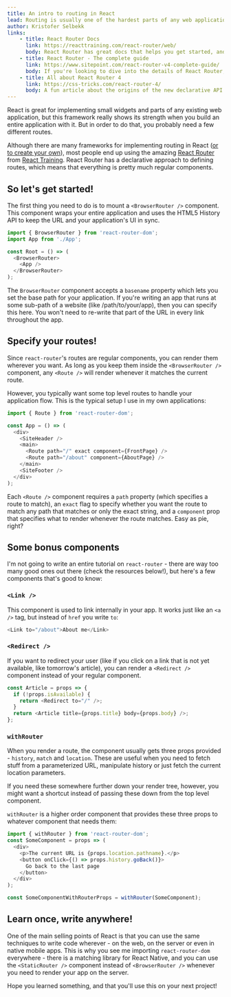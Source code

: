 ```yaml
---
title: An intro to routing in React
lead: Routing is usually one of the hardest parts of any web application. In React, however, they're not really anything different than regular components!
author: Kristofer Selbekk
links:
    - title: React Router Docs
      link: https://reacttraining.com/react-router/web/
      body: React Router has great docs that helps you get started, and has recipes for many common pitfalls
    - title: React Router - The complete guide
      link: https://www.sitepoint.com/react-router-v4-complete-guide/
      body: If you're looking to dive into the details of React Router, this is the article for you
    - title: All about React Router 4
      link: https://css-tricks.com/react-router-4/
      body: A fun article about the origins of the new declarative API of React Router 4. A must read!
---
```


React is great for implementing small widgets and parts of any existing web application, but this framework really
shows its strength when you build an entire application with it. But in order to do that, you probably need a few
different routes.

Although there are many frameworks for implementing routing in React ([or to create your
own](https://medium.freecodecamp.org/you-might-not-need-react-router-38673620f3d)), most people end up using the amazing
[React Router](https://github.com/ReactTraining/react-router) from [React Training](https://reacttraining.com/). React Router has a declarative approach to
defining routes, which means that everything is pretty much regular components.

## So let's get started!

The first thing you need to do is to mount a `<BrowserRouter />` component. This component wraps your entire
application and uses the HTML5 History API to keep the URL and your application's UI in sync.

```javascript
import { BrowserRouter } from 'react-router-dom';
import App from './App';

const Root = () => (
  <BrowserRouter>
    <App />
  </BrowserRouter>
);
```

The `BrowserRouter` component accepts a `basename` property which lets you set the base path for your
application. If you're writing an app that runs at some sub-path of a website (like /path/to/your/app), then you can specify this here. You won't need to re-write that part of the URL in every link throughout the app.

## Specify your routes!

Since `react-router`'s routes are regular components, you can render them wherever you want. As long as you keep them
inside the `<BrowserRouter />` component, any `<Route />` will render whenever it matches the current route.

However, you typically want some top level routes to handle your application flow. This is the typical setup I use in
my own applications:

```javascript
import { Route } from 'react-router-dom';

const App = () => (
  <div>
    <SiteHeader />
    <main>
      <Route path="/" exact component={FrontPage} />
      <Route path="/about" component={AboutPage} />
    </main>
    <SiteFooter />
  </div>
);
```

Each `<Route />` component requires a `path` property (which specifies a route to match), an `exact` flag to
specify whether you want the route to match any path that matches or only the exact string, and a `component` prop
that specifies what to render whenever the route matches. Easy as pie, right?

## Some bonus components

I'm not going to write an entire tutorial on `react-router` - there are way too many good ones out there (check the
resources below!), but here's a few components that's good to know:

### `<Link />`

This component is used to link internally in your app. It works just like an `<a />` tag, but instead of `href` you
write `to`:

```javascript
<Link to="/about">About me</Link>
```

### `<Redirect />`

If you want to redirect your user (like if you click on a link that is not yet available, like tomorrow's article), you
can render a `<Redirect />` component instead of your regular component.

```javascript
const Article = props => {
  if (!props.isAvailable) {
    return <Redirect to="/" />;
  }
  return <Article title={props.title} body={props.body} />;
};
```

### `withRouter`

When you render a route, the component usually gets three props provided - `history`, `match` and `location`.
These are useful when you need to fetch stuff from a parameterized URL, manipulate history or just fetch the current
location parameters.

If you need these somewhere further down your render tree, however, you might want a shortcut instead of passing these
down from the top level component.

`withRouter` is a higher order component that provides these three props to whatever component that needs them:

```javascript
import { withRouter } from 'react-router-dom';
const SomeComponent = props => (
  <div>
    <p>The current URL is {props.location.pathname}.</p>
    <button onClick={() => props.history.goBack()}>
      Go back to the last page
    </button>
  </div>
);

const SomeComponentWithRouterProps = withRouter(SomeComponent);
```

## Learn once, write anywhere!

One of the main selling points of React is that you can use the same techniques to write code wherever - on the web,
on the server or even in native mobile apps. This is why you see me importing `react-router-dom` everywhere - there
is a matching library for React Native, and you can use the `<StaticRouter />` component instead of
`<BrowserRouter />` whenever you need to render your app on the server.

Hope you learned something, and that you'll use this on your next project!
